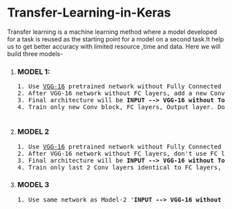 <h1>Transfer-Learning-in-Keras</h1>
Transfer learning is a machine learning method where a model developed for a task is reused as the starting point for a model on a second task.It help us to get better accuracy with limited resource ,time and data. Here we will build three models-
<ol>
  <li><h3>MODEL 1:</h3>
<pre>
1. Use <a href='https://www.tensorflow.org/api_docs/python/tf/keras/applications/VGG16'>VGG-16</a> pretrained network without Fully Connected layers and initilize all the weights with Imagenet trained weights. 
2. After VGG-16 network without FC layers, add a new Conv block ( 1 Conv layer and 1 Maxpooling ), 2 FC layers and a Output layer to classify 16 classes.
3. Final architecture will be <b>INPUT --> VGG-16 without Top layers(FC) --> Conv Layer --> Maxpool Layer --> 2 FC layers --> Output Layer</b>
4. Train only new Conv block, FC layers, Output layer. Don't train the VGG-16 network. 

</pre>
   <li><h3>MODEL 2</h3></li>
  <pre>
1. Use <a href='https://www.tensorflow.org/api_docs/python/tf/keras/applications/VGG16'>VGG-16</a> pretrained network without Fully Connected layers and initilize all the weights with Imagenet trained weights.
2. After VGG-16 network without FC layers, don't use FC layers, use Conv layers only as Fully Connected layer. Any FC layer can be converted to a CONV layer. This conversion will reduce the number of trainable parameters in FC layers. For example, an FC layer with K=4096 that is looking at some input volume of size 7×7×512 can be equivalently expressed as a CONV layer with F=7,P=0,S=1,K=4096. In other words, we are setting the filter size to be exactly the size of the input volume, and hence the output will simply be 1×1×4096 since only a single depth column “fits” across the input volume, giving identical result as the initial FC layer.
3. Final architecture will be <b>INPUT --> VGG-16 without Top layers(FC) --> 2 Conv Layers identical to FC --> Output Layer</b>
4. Train only last 2 Conv layers identical to FC layers, 1 output layer. Don't train the VGG-16 network. 
</pre>
   <li><h3>MODEL 3</h3></li>
   
   
   <pre>
1. Use same network as Model-2 '<b>INPUT --> VGG-16 without Top layers(FC) --> 2 Conv Layers identical to FC --> Output Layer</b>' and train only last 6 layers of VGG-16 network, 2 Conv layers identical to FC layers, 1 Output layer.
</pre>
</ol>
